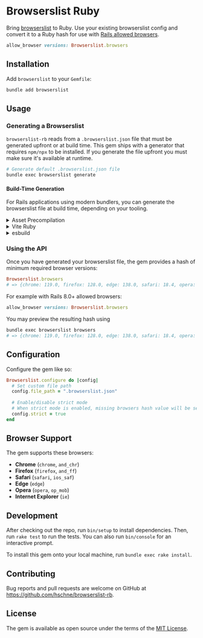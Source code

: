 # Browserslist Ruby

Bring [browserslist](https://github.com/browserslist/browserslist) to Ruby. Use your existing browserslist config and convert it to a Ruby hash for use with [Rails allowed browsers](https://github.com/rails/rails/pull/50505).

```ruby
allow_browser versions: Browserslist.browsers
```

## Installation

Add `browserslist` to your `Gemfile`:

```bash
bundle add browserslist
```

## Usage

### Generating a Browserslist

`browserslist-rb` reads from a `.browserslist.json` file that must be generated upfront or at build time. This gem ships with a generator that requires `npm/npx` to be installed. If you generate the file upfront you must make sure it's available at runtime.

```bash
# Generate default .browserslist.json file
bundle exec browserslist generate
```

#### Build-Time Generation

For Rails applications using modern bundlers, you can generate the browserslist file at build time, depending on your tooling.

<details>
<summary>Asset Precompilation</summary>

You may use the built-in rake task to hook into your asset precompilation process. First require the Rake tasks, then enhance your asset precompilation. Add this to your `lib/tasks/assets.rake`:

```ruby
require 'browserslist/rake'

Rake::Task['assets:precompile'].enhance(['browserslist:update'])
```
</details>

<details>
<summary>Vite Ruby</summary>

Add to `vite.config.ts` using a plugin:

```typescript
import { defineConfig } from 'vite'
import { execSync } from 'child_process'

export default defineConfig({
  plugins: [
    {
      name: 'browserslist-generator',
      configResolved() {
        execSync('npx browserslist --json > .browserslist.json')
      }
    }
  ]
})
```
</details>

<details>
<summary>esbuild</summary>

Use a build plugin in your esbuild configuration:

```javascript
require('esbuild').build({
  plugins: [{
    name: 'browserslist-generator',
    setup(build) {
      build.onStart(() => {
        const browserslist = require('browserslist')
        const fs = require('fs')
        fs.writeFileSync('./.browserslist.json', JSON.stringify(browserslist()))
      })
    }
  }]
})
```
</details>


### Using the API

Once you have generated your browserslist file, the gem provides a hash of minimum required browser versions:

```ruby
Browserslist.browsers
# => {chrome: 119.0, firefox: 128.0, edge: 138.0, safari: 18.4, opera: 80.0, ie: false}
```
For example with Rails 8.0+ allowed browsers:

```ruby
allow_browser versions: Browserslist.browsers
```

You may preview the resulting hash using 

```bash
bundle exec browserslist browsers
# => {chrome: 119.0, firefox: 128.0, edge: 138.0, safari: 18.4, opera: 80.0, ie: false}
```


## Configuration

Configure the gem like so:

```ruby
Browserslist.configure do |config|
  # Set custom file path 
  config.file_path = ".browserslist.json"
  
  # Enable/disable strict mode 
  # When strict mode is enabled, missing browsers hash value will be set to false, which in conjunction with `allow_browser` means they will be forbidden from accessing your application.
  config.strict = true
end
```

## Browser Support

The gem supports these browsers:
- **Chrome** (`chrome`, `and_chr`)
- **Firefox** (`firefox`, `and_ff`) 
- **Safari** (`safari`, `ios_saf`)
- **Edge** (`edge`)
- **Opera** (`opera`, `op_mob`)
- **Internet Explorer** (`ie`)

## Development

After checking out the repo, run `bin/setup` to install dependencies. Then, run `rake test` to run the tests. You can also run `bin/console` for an interactive prompt.

To install this gem onto your local machine, run `bundle exec rake install`.

## Contributing

Bug reports and pull requests are welcome on GitHub at https://github.com/hschne/browserslist-rb.

## License

The gem is available as open source under the terms of the [MIT License](https://opensource.org/licenses/MIT).

